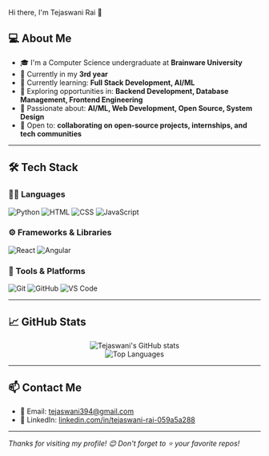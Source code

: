 Hi there, I'm Tejaswani Rai 👋

## 💻 About Me

- 🎓 I'm a Computer Science undergraduate at **Brainware University**
- 📅 Currently in my **3rd year**
- 🌱 Currently learning: **Full Stack Development, AI/ML**
- 💼 Exploring opportunities in: **Backend Development, Database Management, Frontend Engineering**
- 🧠 Passionate about: **AI/ML, Web Development, Open Source, System Design**
- 🤝 Open to: **collaborating on open-source projects, internships, and tech communities**

---

## 🛠️ Tech Stack

### 👩‍💻 Languages
![Python](https://img.shields.io/badge/Python-3776AB?style=flat-square&logo=python&logoColor=white)
![HTML](https://img.shields.io/badge/HTML5-E34F26?style=flat-square&logo=html5&logoColor=white)
![CSS](https://img.shields.io/badge/CSS3-1572B6?style=flat-square&logo=css3&logoColor=white)
![JavaScript](https://img.shields.io/badge/JavaScript-F7DF1E?style=flat-square&logo=javascript&logoColor=black)

### ⚙️ Frameworks & Libraries
![React](https://img.shields.io/badge/React-20232A?style=flat-square&logo=react&logoColor=61DAFB)
![Angular](https://img.shields.io/badge/Angular-DD0031?style=flat-square&logo=angular&logoColor=white)

### 🧰 Tools & Platforms
![Git](https://img.shields.io/badge/Git-F05032?style=flat-square&logo=git&logoColor=white)
![GitHub](https://img.shields.io/badge/GitHub-100000?style=flat-square&logo=github&logoColor=white)
![VS Code](https://img.shields.io/badge/VSCode-007ACC?style=flat-square&logo=visual-studio-code&logoColor=white)

---

## 📈 GitHub Stats

<p align="center">
  <img src="https://github-readme-stats.vercel.app/api?username=tejaswanirai&show_icons=true&theme=radical" alt="Tejaswani's GitHub stats"/>
  <br/>
  <img src="https://github-readme-stats.vercel.app/api/top-langs/?username=tejaswanirai&layout=compact&theme=radical" alt="Top Languages"/>
</p>

---

## 📫 Contact Me

- 💌 Email: [tejaswani394@gmail.com](mailto:tejaswani394@gmail.com)
- 💼 LinkedIn: [linkedin.com/in/tejaswani-rai-059a5a288](https://www.linkedin.com/in/tejaswani-rai-059a5a288)

---

_Thanks for visiting my profile! 😊 Don't forget to ⭐ your favorite repos!_
